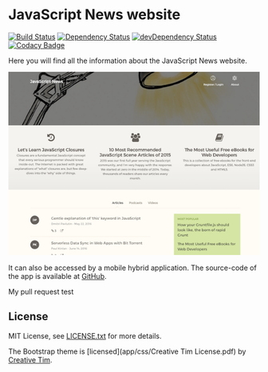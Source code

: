# JavaScript News website
[![Build Status](https://travis-ci.org/markoch/dev-news-os.svg?branch=master)](https://travis-ci.org/markoch/dev-news-os)
[![Dependency Status](https://img.shields.io/david/markoch/dev-news-os.svg?style=flat)](https://david-dm.org/markoch/dev-news-os)
[![devDependency Status](https://img.shields.io/david/dev/markoch/dev-news-os.svg?style=flat)](https://david-dm.org/markoch/dev-news-os#info=devDependencies)
[![Codacy Badge](https://api.codacy.com/project/badge/Grade/69830f06f7ca434c87931c67c7e8e332)](https://www.codacy.com/app/markoch/dev-news-os?utm_source=github.com&amp;utm_medium=referral&amp;utm_content=markoch/dev-news-os&amp;utm_campaign=Badge_Grade)

Here you will find all the information about the JavaScript News website.

<img src="https://raw.githubusercontent.com/markoch/dev-news-os/master/screenshots/website.png"/>

It can also be accessed by a mobile hybrid application. The source-code of the app is available at
<a href="https://github.com/markoch/dev-news-app">GitHub</a>.

My pull request test

## License
MIT License, see [LICENSE.txt](LICENSE.txt) for more details.

The Bootstrap theme is [licensed](app/css/Creative Tim License.pdf) by [Creative Tim](http://www.creative-tim.com/).
